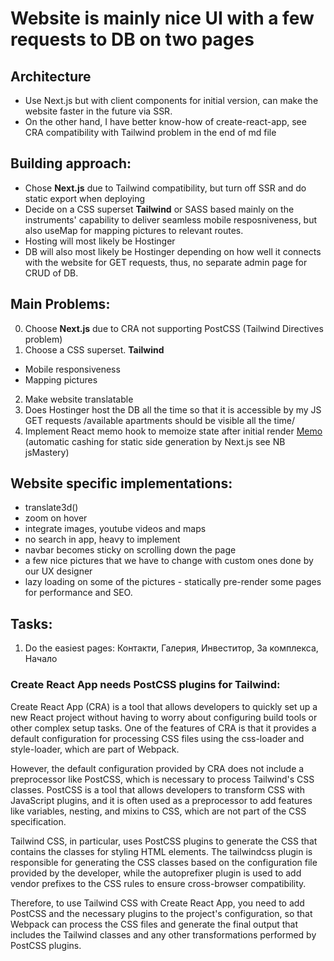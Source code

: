 # Website is mainly nice UI with a few requests to DB on two pages

## Architecture
- Use Next.js but with client components for initial version, can make the website faster in the future via SSR.
- On the other hand, I have better know-how of create-react-app, see CRA compatibility with Tailwind problem in the end of md file 

## Building approach:
- Chose **Next.js** due to Tailwind compatibility, but turn off SSR and do static export when deploying
- Decide on a CSS superset **Tailwind** or SASS based mainly on the instruments' capability to deliver seamless mobile resposniveness, but also useMap for mapping pictures to relevant routes.
- Hosting will most likely be Hostinger
- DB will also most likely be Hostinger depending on how well it connects with the website for GET requests, thus, no separate admin page for CRUD of DB.

## Main Problems:
0. Choose **Next.js** due to CRA not supporting PostCSS (Tailwind Directives problem)
1. Choose a CSS superset. **Tailwind**
 - Mobile responsiveness
 - Mapping pictures
2. Make website translatable
3. Does Hostinger host the DB all the time so that it is accessible by my JS GET requests /available apartments should be visible all the time/
4. Implement React memo hook to memoize state after initial render [Memo](https://www.w3schools.com/react/react_memo.asp) (automatic cashing for static side generation by Next.js see NB jsMastery)

## Website specific implementations:

- translate3d()
- zoom on hover
- integrate images, youtube videos and maps
- no search in app, heavy to implement
- navbar becomes sticky on scrolling down the page
- a few nice pictures that we have to change with custom ones done by our UX designer
- lazy loading on some of the pictures - statically pre-render some pages for performance and SEO. 

## Tasks:
1. Do the easiest pages: Контакти, Галерия, Инвеститор, За комплекса, Начало


### Create React App needs PostCSS plugins for Tailwind:

Create React App (CRA) is a tool that allows developers to quickly set up a new React project without having to worry about configuring build tools or other complex setup tasks. One of the features of CRA is that it provides a default configuration for processing CSS files using the css-loader and style-loader, which are part of Webpack.

However, the default configuration provided by CRA does not include a preprocessor like PostCSS, which is necessary to process Tailwind's CSS classes. PostCSS is a tool that allows developers to transform CSS with JavaScript plugins, and it is often used as a preprocessor to add features like variables, nesting, and mixins to CSS, which are not part of the CSS specification.

Tailwind CSS, in particular, uses PostCSS plugins to generate the CSS that contains the classes for styling HTML elements. The tailwindcss plugin is responsible for generating the CSS classes based on the configuration file provided by the developer, while the autoprefixer plugin is used to add vendor prefixes to the CSS rules to ensure cross-browser compatibility.

Therefore, to use Tailwind CSS with Create React App, you need to add PostCSS and the necessary plugins to the project's configuration, so that Webpack can process the CSS files and generate the final output that includes the Tailwind classes and any other transformations performed by PostCSS plugins.



